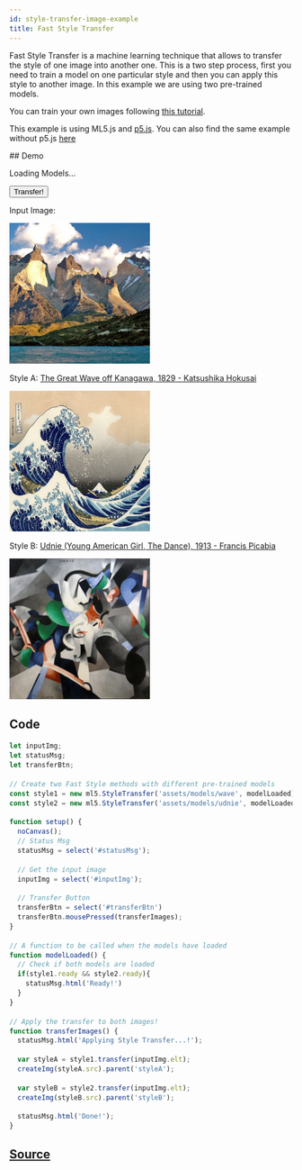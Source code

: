 ```yaml
---
id: style-transfer-image-example
title: Fast Style Transfer
---
```


Fast Style Transfer is a machine learning technique that allows to transfer the style of one image into another one. This is a two step process, first you need to train a model on one particular style and then you can apply this style to another image. In this example we are using two pre-trained models.

You can train your own images following [this tutorial](#). 

This example is using ML5.js and [p5.js](https://p5js.org/). You can also find the same example without p5.js [here](https://github.com/ml5js/ml5-examples)

## Demo

<div id="example">
  <style>
    #example img {
      width: 250px;
      height: 250px;
      display: inline;
    }
  </style>

  <p id="statusMsg">Loading Models...</p>

  <button id="transferBtn">Transfer!</button>
  <p>Input Image:</p>

  <img src="assets/img/patagonia.jpg" alt="input img" id="inputImg">

  <div id="styleA">
    <p>Style A: <a href="https://en.wikipedia.org/wiki/The_Great_Wave_off_Kanagawa">The Great Wave off Kanagawa, 1829 - Katsushika Hokusai</a></p>
    <img src="assets/img/wave.jpg" alt="style one">
  </div>

  <div id="styleB">
    <p>Style B: <a href="https://en.wikipedia.org/wiki/The_Great_Wave_off_Kanagawa">Udnie (Young American Girl, The Dance), 1913 - Francis Picabia</a></p>
    <img src="assets/img/udnie.jpg" alt="style two">
  </div>

  <script src="assets/scripts/example-fast-style-image.js"></script>
</div>



## Code

```javascript
let inputImg;
let statusMsg;
let transferBtn;

// Create two Fast Style methods with different pre-trained models
const style1 = new ml5.StyleTransfer('assets/models/wave', modelLoaded);
const style2 = new ml5.StyleTransfer('assets/models/udnie', modelLoaded);

function setup() {
  noCanvas();
  // Status Msg
  statusMsg = select('#statusMsg');

  // Get the input image
  inputImg = select('#inputImg');

  // Transfer Button
  transferBtn = select('#transferBtn')
  transferBtn.mousePressed(transferImages);
}

// A function to be called when the models have loaded
function modelLoaded() {
  // Check if both models are loaded
  if(style1.ready && style2.ready){
    statusMsg.html('Ready!')
  }
}

// Apply the transfer to both images!
function transferImages() {
  statusMsg.html('Applying Style Transfer...!');

  var styleA = style1.transfer(inputImg.elt);
  createImg(styleA.src).parent('styleA');

  var styleB = style2.transfer(inputImg.elt);
  createImg(styleB.src).parent('styleB');

  statusMsg.html('Done!');
}

```

## [Source](https://github.com/ITPNYU/ml5/tree/master/examples/fast_style_transfer)